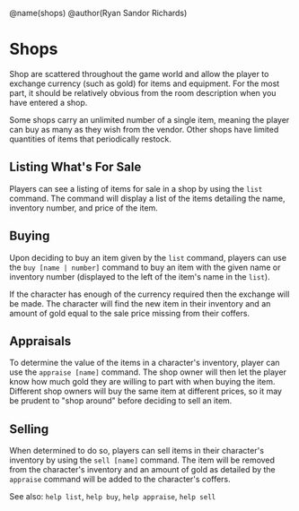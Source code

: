 @name(shops)
@author(Ryan Sandor Richards)

# Shops
Shop are scattered throughout the game world and allow the player to exchange
currency (such as gold) for items and equipment. For the most part, it should
be relatively obvious from the room description when you have entered a shop.

Some shops carry an unlimited number of a single item, meaning the player can
buy as many as they wish from the vendor. Other shops have limited quantities
of items that periodically restock.

## Listing What's For Sale
Players can see a listing of items for sale in a shop by using the `list`
command. The command will display a list of the items detailing the name,
inventory number, and price of the item.

## Buying
Upon deciding to buy an item given by the `list` command, players can use the
`buy [name | number]` command to buy an item with the given name or inventory
number (displayed to the left of the item's name in the `list`).

If the character has enough of the currency required then the exchange will be
made. The character will find the new item in their inventory and an amount of
gold equal to the sale price missing from their coffers.

## Appraisals
To determine the value of the items in a character's inventory, player can use
the `appraise [name]` command. The shop owner will then let the player know how
much gold they are willing to part with when buying the item. Different shop
owners will buy the same item at different prices, so it may be prudent to
"shop around" before deciding to sell an item.

## Selling
When determined to do so, players can sell items in their character's inventory
by using the `sell [name]` command. The item will be removed from the
character's inventory and an amount of gold as detailed by the `appraise`
command will be added to the character's coffers.

See also: `help list`, `help buy`, `help appraise`, `help sell`
